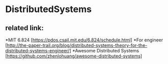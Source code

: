 # DistributedSystems

## related link: 
*MIT 6.824 [https://pdos.csail.mit.edu/6.824/schedule.html]
*For engineer [http://the-paper-trail.org/blog/distributed-systems-theory-for-the-distributed-systems-engineer/]
*Awesome Distributed Systems [https://github.com/zhenlohuang/awesome-distributed-systems]
